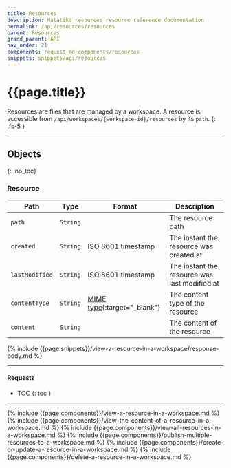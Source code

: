 ```yaml
---
title: Resources
description: Matatika resources resource reference documentation
permalink: /api/resources/resources
parent: Resources
grand_parent: API
nav_order: 21
components: request-md-components/resources
snippets: snippets/api/resources
---
```


# {{page.title}}

Resources are files that are managed by a workspace. A resource is accessible from `/api/workspaces/{workspace-id}/resources` by its `path`. 
{: .fs-5 }

---

## Objects
{: .no_toc}

### Resource

Path | Type | Format | Description
---- | ---- | ------ | -----------
`path` | `String` | | The resource path
`created` | `String` | ISO 8601 timestamp | The instant the resource was created at
`lastModified` | `String` | ISO 8601 timestamp | The instant the resource was last modified at
`contentType` | `String` | [MIME type](https://developer.mozilla.org/en-US/docs/Web/HTTP/Basics_of_HTTP/MIME_types){:target="_blank"} | The content type of the resource
`content` | `String` | | The content of the resource

{% include {{page.snippets}}/view-a-resource-in-a-workspace/response-body.md %}

---

#### Requests

- TOC
{: toc }

---

{% include {{page.components}}/view-a-resource-in-a-workspace.md %}
{% include {{page.components}}/view-the-content-of-a-resource-in-a-workspace.md %}
{% include {{page.components}}/view-all-resources-in-a-workspace.md %}
{% include {{page.components}}/publish-multiple-resources-to-a-workspace.md %}
{% include {{page.components}}/create-or-update-a-resource-in-a-workspace.md %}
{% include {{page.components}}/delete-a-resource-in-a-workspace.md %}
